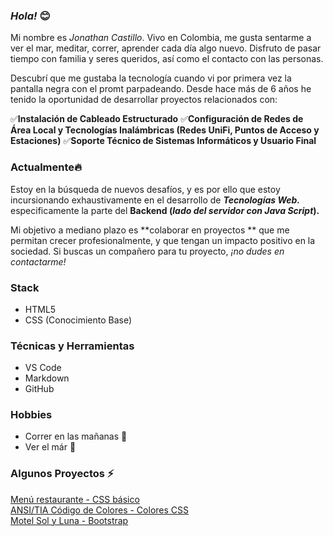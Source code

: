 ### _Hola!_ 😊

Mi nombre es _Jonathan Castillo_.
Vivo en Colombia, me gusta sentarme a ver el mar, meditar, correr, aprender cada día algo nuevo. Disfruto de pasar tiempo con familia y seres queridos, así como el contacto con las personas.

Descubrí que me gustaba la tecnología cuando vi por primera vez la pantalla negra con el promt parpadeando. 
Desde hace más de 6 años he tenido la oportunidad de desarrollar proyectos relacionados con:

✅**Instalación de Cableado Estructurado** 
✅**Configuración de Redes de Área Local y Tecnologías Inalámbricas (Redes UniFi, Puntos de Acceso y Estaciones)**
✅**Soporte Técnico de Sistemas Informáticos y Usuario Final**

### Actualmente🔥

Estoy en la búsqueda de nuevos desafíos, y es por ello que estoy incursionando exhaustivamente en el desarrollo de _**Tecnologías Web.**_ especificamente la parte del **Backend (_lado del servidor con Java Script_).**

Mi objetivo a mediano plazo es **colaborar en proyectos ** que me permitan crecer profesionalmente, y que tengan un impacto positivo en la sociedad. Si buscas un compañero para tu proyecto, _¡no dudes en contactarme!_

### Stack

* HTML5
* CSS (Conocimiento Base)

### Técnicas y Herramientas

* VS Code
* Markdown
* GitHub

### Hobbies

* Correr en las mañanas :running:
* Ver el már :blue_heart:

### Algunos Proyectos ⚡

[Menú restaurante - CSS básico](https://random-projects-portafolio-x6qw.vercel.app/)
<br>
[ANSI/TIA Código de Colores - Colores CSS](https://random-projects-portafolio.vercel.app/)
<br> 
[Motel Sol y Luna - Bootstrap](https://www.motelsolyluna.net/)
<br>
